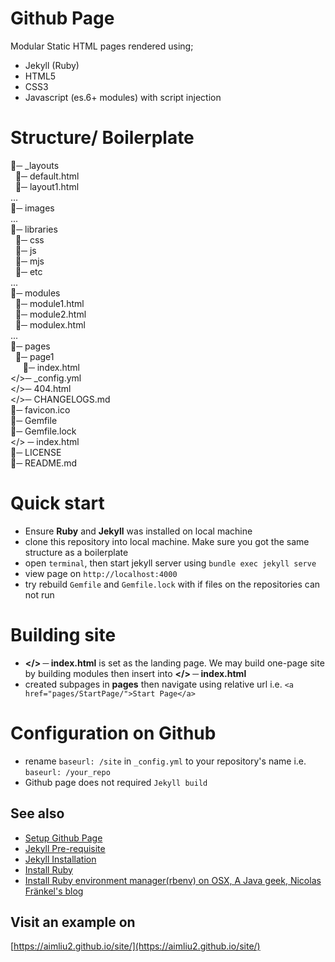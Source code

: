 # Github Page
Modular Static HTML pages rendered using;
- Jekyll (Ruby)
- HTML5
- CSS3
- Javascript (es.6+ modules) with script injection

# Structure/ Boilerplate
📁─ _layouts <br>
&nbsp;&nbsp;📂─ default.html <br>
&nbsp;&nbsp;📂─ layout1.html <br>
... <br>
📁─ images <br>
... <br>
📁─ libraries <br>
&nbsp;&nbsp;📂─ css <br>
&nbsp;&nbsp;📂─ js <br>
&nbsp;&nbsp;📂─ mjs <br>
&nbsp;&nbsp;📂─ etc <br>
... <br>
📁─ modules <br>
&nbsp;&nbsp;📂─ module1.html <br>
&nbsp;&nbsp;📂─ module2.html <br>
&nbsp;&nbsp;📂─ modulex.html <br>
... <br>
📁─ pages <br>
&nbsp;&nbsp;📂─ page1  <br>
&nbsp;&nbsp;&nbsp;&nbsp; 📂─ index.html  <br>
</>─ _config.yml <br>
</>─ 404.html <br>
</>─ CHANGELOGS.md <br>
🎃─ favicon.ico <br>
💎─ Gemfile <br>
💎─ Gemfile.lock <br>
</> ─ index.html <br>
🔑─ LICENSE <br>
📁─ README.md <br>

# Quick start
- Ensure **Ruby** and **Jekyll** was installed on local machine 
- clone this repository into local machine. Make sure you got the same structure as a boilerplate
- open `terminal`, then start jekyll server using `bundle exec jekyll serve`
- view page on `http://localhost:4000`
- try rebuild `Gemfile` and `Gemfile.lock` with if files on the repositories can not run

# Building site
- **</> ─ index.html** is set as the landing page. We may build one-page site by building modules then insert into **</> ─ index.html**
- created subpages in **pages** then navigate using relative url i.e. `<a href="pages/StartPage/">Start Page</a>`

# Configuration on Github
- rename `baseurl: /site` in `_config.yml` to your repository's name i.e. `baseurl: /your_repo`
- Github page does not required `Jekyll build`



## See also
- [Setup Github Page](https://docs.github.com/en/pages/quickstart)
- [Jekyll Pre-requisite](https://jekyllrb.com/docs/installation/)
- [Jekyll Installation](https://jekyllrb.com/docs/)
- [Install Ruby](https://www.ruby-lang.org/en/documentation/installation/)
- [Install Ruby environment manager(rbenv) on OSX, A Java geek, Nicolas Fränkel's blog](https://blog.frankel.ch/running-jekyll-mac/)


## Visit an example on 
[https://aimliu2.github.io/site/](https://aimliu2.github.io/site/)
